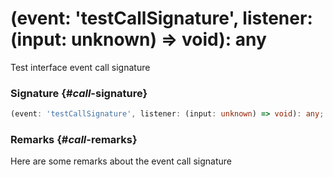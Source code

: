 # (event: 'testCallSignature', listener: (input: unknown) => void): any

Test interface event call signature

### Signature {#_call_-signature}

```typescript
(event: 'testCallSignature', listener: (input: unknown) => void): any;
```

### Remarks {#_call_-remarks}

Here are some remarks about the event call signature

